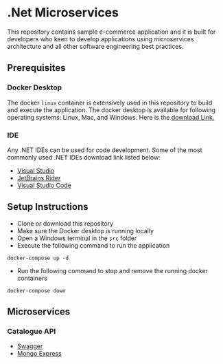 # .Net Microservices
This repository contains sample e-commerce application and it is built for developers who keen to develop applications using microservices architecture and all other software engineering best practices.

## Prerequisites
### Docker Desktop
The docker `linux` container is extensively used in this repository to build and execute the application. The docker desktop is available for following operating systems: Linux, Mac, and Windows. Here is the [download Link.](https://www.docker.com/products/docker-desktop/)

### IDE
Any .NET IDEs can be used for code development. Some of the most commonly used .NET IDEs download link listed below:
* [Visual Studio](https://visualstudio.microsoft.com/vs/)
* [JetBrains Rider](https://www.jetbrains.com/rider/)
* [Visual Studio Code](https://code.visualstudio.com/download)

## Setup Instructions
* Clone or download this repository
* Make sure the Docker desktop is running locally
* Open a Windows terminal in the `src` folder
* Execute the following command to run the application

```
docker-compose up -d
```
* Run the following command to stop and remove the running docker containers
```
docker-compose down
```

## Microservices
### Catalogue API
* [Swagger](http://localhost:9001/swagger/index.html)
* [Mongo Express](http://localhost:9003)